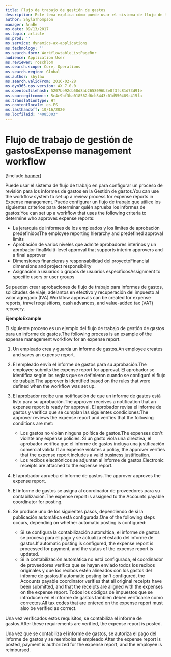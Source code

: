```yaml
---
title: Flujo de trabajo de gestión de gastos
description: Este tema explica cómo puede usar el sistema de flujo de trabajo en Microsoft Dynamics 365 Finance para configurar un proceso de revisión para los informes de gastos en la Gestión de gastos.
author: ShylaThompson
manager: AnnBe
ms.date: 09/13/2017
ms.topic: article
ms.prod: ''
ms.service: dynamics-ax-applications
ms.technology: ''
ms.search.form: WorkflowtableListPageRnr
audience: Application User
ms.reviewer: roschlom
ms.search.scope: Core, Operations
ms.search.region: Global
ms.author: shylaw
ms.search.validFrom: 2016-02-28
ms.dyn365.ops.version: AX 7.0.0
ms.openlocfilehash: 5207be92cb58d8ab2658096b3e0f3fc81d73d91e
ms.sourcegitcommit: 5c4c9bf3ba018562d6cb3443c01d550489c415fa
ms.translationtype: HT
ms.contentlocale: es-ES
ms.lasthandoff: 10/16/2020
ms.locfileid: "4085303"
---
```

# <a name="expense-management-workflow"></a><span data-ttu-id="b621e-103">Flujo de trabajo de gestión de gastos</span><span class="sxs-lookup"><span data-stu-id="b621e-103">Expense management workflow</span></span>

[!include [banner](../includes/banner.md)]

<span data-ttu-id="b621e-104">Puede usar el sistema de flujo de trabajo en para configurar un proceso de revisión para los informes de gastos en la Gestión de gastos.</span><span class="sxs-lookup"><span data-stu-id="b621e-104">You can use the workflow system to set up a review process for expense reports in Expense management.</span></span> <span data-ttu-id="b621e-105">Puede configurar un flujo de trabajo que utilice los siguientes criterios para determinar quién aprueba los informes de gastos:</span><span class="sxs-lookup"><span data-stu-id="b621e-105">You can set up a workflow that uses the following criteria to determine who approves expense reports:</span></span>

- <span data-ttu-id="b621e-106">La jerarquía de informes de los empleados y los límites de aprobación predefinidos</span><span class="sxs-lookup"><span data-stu-id="b621e-106">The employee reporting hierarchy and predefined approval limits</span></span>
- <span data-ttu-id="b621e-107">Aprobación de varios niveles que admite aprobadores interinos y un aprobador final</span><span class="sxs-lookup"><span data-stu-id="b621e-107">Multi-level approval that supports interim approvers and a final approver</span></span>
- <span data-ttu-id="b621e-108">Dimensiones financieras y responsabilidad del proyecto</span><span class="sxs-lookup"><span data-stu-id="b621e-108">Financial dimensions and project responsibility</span></span>
- <span data-ttu-id="b621e-109">Asignación a usuarios o grupos de usuarios específicos</span><span class="sxs-lookup"><span data-stu-id="b621e-109">Assignment to specific users or user groups</span></span>

<span data-ttu-id="b621e-110">Se pueden crear aprobaciones de flujo de trabajo para informes de gastos, solicitudes de viaje, adelantos en efectivo y recuperación del impuesto al valor agregado (IVA).</span><span class="sxs-lookup"><span data-stu-id="b621e-110">Workflow approvals can be created for expense reports, travel requisitions, cash advances, and value-added tax (VAT) recovery.</span></span>

<span data-ttu-id="b621e-111">**Ejemplo**</span><span class="sxs-lookup"><span data-stu-id="b621e-111">**Example**</span></span>

<span data-ttu-id="b621e-112">El siguiente proceso es un ejemplo del flujo de trabajo de gestión de gastos para un informe de gastos.</span><span class="sxs-lookup"><span data-stu-id="b621e-112">The following process is an example of the expense management workflow for an expense report.</span></span>

1. <span data-ttu-id="b621e-113">Un empleado crea y guarda un informe de gastos.</span><span class="sxs-lookup"><span data-stu-id="b621e-113">An employee creates and saves an expense report.</span></span>
2. <span data-ttu-id="b621e-114">El empleado envía el informe de gastos para su aprobación.</span><span class="sxs-lookup"><span data-stu-id="b621e-114">The employee submits the expense report for approval.</span></span> <span data-ttu-id="b621e-115">El aprobador se identifica según las reglas que se definieron cuando se configuró el flujo de trabajo.</span><span class="sxs-lookup"><span data-stu-id="b621e-115">The approver is identified based on the rules that were defined when the workflow was set up.</span></span>
3. <span data-ttu-id="b621e-116">El aprobador recibe una notificación de que un informe de gastos está listo para su aprobación.</span><span class="sxs-lookup"><span data-stu-id="b621e-116">The approver receives a notification that an expense report is ready for approval.</span></span> <span data-ttu-id="b621e-117">El aprobador revisa el informe de gastos y verifica que se cumplan las siguientes condiciones:</span><span class="sxs-lookup"><span data-stu-id="b621e-117">The approver reviews the expense report and verifies that the following conditions are met:</span></span>

    - <span data-ttu-id="b621e-118">Los gastos no violan ninguna política de gastos.</span><span class="sxs-lookup"><span data-stu-id="b621e-118">The expenses don't violate any expense policies.</span></span> <span data-ttu-id="b621e-119">Si un gasto viola una directiva, el aprobador verifica que el informe de gastos incluya una justificación comercial válida.</span><span class="sxs-lookup"><span data-stu-id="b621e-119">If an expense violates a policy, the approver verifies that the expense report includes a valid business justification.</span></span>
    - <span data-ttu-id="b621e-120">Los recibos electrónicos se adjuntan al informe de gastos.</span><span class="sxs-lookup"><span data-stu-id="b621e-120">Electronic receipts are attached to the expense report.</span></span>

4. <span data-ttu-id="b621e-121">El aprobador aprueba el informe de gastos.</span><span class="sxs-lookup"><span data-stu-id="b621e-121">The approver approves the expense report.</span></span>
5. <span data-ttu-id="b621e-122">El informe de gastos se asigna al coordinador de proveedores para su contabilización.</span><span class="sxs-lookup"><span data-stu-id="b621e-122">The expense report is assigned to the Accounts payable coordinator for posting.</span></span>
6. <span data-ttu-id="b621e-123">Se produce uno de los siguientes pasos, dependiendo de si la publicación automática está configurada:</span><span class="sxs-lookup"><span data-stu-id="b621e-123">One of the following steps occurs, depending on whether automatic posting is configured:</span></span>

    - <span data-ttu-id="b621e-124">Si se configura la contabilización automática, el informe de gastos se procesa para el pago y se actualiza el estado del informe de gastos.</span><span class="sxs-lookup"><span data-stu-id="b621e-124">If automatic posting is configured, the expense report is processed for payment, and the status of the expense report is updated.</span></span>
    - <span data-ttu-id="b621e-125">Si la contabilización automática no está configurada, el coordinador de proveedores verifica que se hayan enviado todos los recibos originales y que los recibos estén alineados con los gastos del informe de gastos.</span><span class="sxs-lookup"><span data-stu-id="b621e-125">If automatic posting isn't configured, the Accounts payable coordinator verifies that all original receipts have been submitted, and that the receipts are aligned with the expenses on the expense report.</span></span> <span data-ttu-id="b621e-126">Todos los códigos de impuestos que se introducen en el informe de gastos también deben verificarse como correctos.</span><span class="sxs-lookup"><span data-stu-id="b621e-126">All tax codes that are entered on the expense report must also be verified as correct.</span></span>

<span data-ttu-id="b621e-127">Una vez verificados estos requisitos, se contabiliza el informe de gastos.</span><span class="sxs-lookup"><span data-stu-id="b621e-127">After these requirements are verified, the expense report is posted.</span></span>

<span data-ttu-id="b621e-128">Una vez que se contabiliza el informe de gastos, se autoriza el pago del informe de gastos y se reembolsa al empleado.</span><span class="sxs-lookup"><span data-stu-id="b621e-128">After the expense report is posted, payment is authorized for the expense report, and the employee is reimbursed.</span></span>
